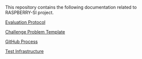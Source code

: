 This repository contains the following documentation related to RASPBERRY-SI project.

[Evaluation Protocol](docs/evaluation-protocol.md)

[Challenge Problem Template](docs/cp_template.md)

[GitHub Process]()

[Test Infrastructure]()
